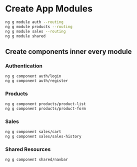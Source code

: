 # Create App Modules

```sh
ng g module auth --routing
ng g module products --routing
ng g module sales --routing
ng g module shared
```

## Create components inner every module

### Authentication

```sh
ng g component auth/login
ng g component auth/register
```

### Products

```sh
ng g component products/product-list
ng g component products/product-form
```

### Sales

```sh
ng g component sales/cart
ng g component sales/sales-history
```

### Shared Resources

```sh
ng g component shared/navbar
```
